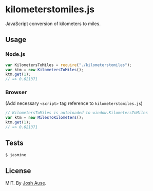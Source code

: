 # kilometerstomiles.js

JavaScript conversion of kilometers to miles.

## Usage

### Node.js

```js
var KilometersToMiles = require("./kilometerstomiles");
var ktm = new KilometersToMiles();
ktm.get(1);
// => 0.621371
```

### Browser

(Add necessary `<script>` tag reference to `kilometerstomiles.js`)

```js
// KilometersToMiles is autoloaded to window.KilometersToMiles
var ktm = new MilesToKilometers();
ktm.get(1);
// => 0.621371
```

## Tests

```bash
$ jasmine
```

## License

MIT. By [Josh Ause](http://www.github.com/joshause).
